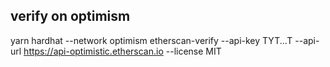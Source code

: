 


## verify on optimism 
yarn hardhat --network optimism etherscan-verify --api-key TYT...T --api-url https://api-optimistic.etherscan.io --license MIT

